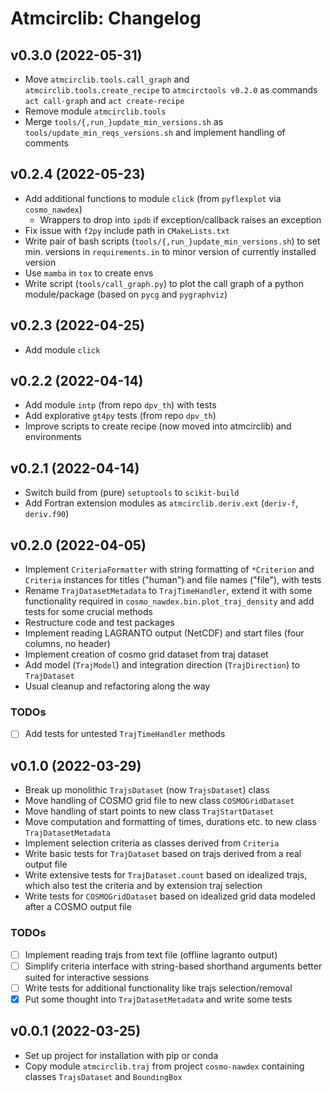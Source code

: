 # Atmcirclib: Changelog

## v0.3.0 (2022-05-31)

- Move `atmcirclib.tools.call_graph` and `atmcirclib.tools.create_recipe` to `atmcirctools v0.2.0` as commands `act call-graph` and `act create-recipe`
- Remove module `atmcirclib.tools`
- Merge `tools/{,run_}update_min_versions.sh` as `tools/update_min_reqs_versions.sh` and implement handling of comments

## v0.2.4 (2022-05-23)

- Add additional functions to module `click` (from `pyflexplot` via `cosmo_nawdex`)
  - Wrappers to drop into `ipdb` if exception/callback raises an exception
- Fix issue with `f2py` include path in `CMakeLists.txt`
- Write pair of bash scripts (`tools/{,run_}update_min_versions.sh`) to set min. versions in `requirements.in` to minor version of currently installed version
- Use `mamba` in `tox` to create envs
- Write script (`tools/call_graph.py`) to plot the call graph of a python module/package (based on `pycg` and `pygraphviz`)

## v0.2.3 (2022-04-25)

- Add module `click`

## v0.2.2 (2022-04-14)

- Add module `intp` (from repo `dpv_th`) with tests
- Add explorative `gt4py` tests (from repo `dpv_th`)
- Improve scripts to create recipe (now moved into atmcirclib) and environments

## v0.2.1 (2022-04-14)

- Switch build from (pure) `setuptools` to `scikit-build`
- Add Fortran extension modules as `atmcirclib.deriv.ext` (`deriv-f`, `deriv.f90`)

## v0.2.0 (2022-04-05)

- Implement `CriteriaFormatter` with string formatting of `*Criterion` and `Criteria` instances for titles ("human") and file names ("file"), with tests
- Rename `TrajDatasetMetadata` to `TrajTimeHandler`, extend it with some functionality required in `cosmo_nawdex.bin.plot_traj_density` and add tests for some crucial methods
- Restructure code and test packages
- Implement reading LAGRANTO output (NetCDF) and start files (four columns, no header)
- Implement creation of cosmo grid dataset from traj dataset
- Add model (`TrajModel`) and integration direction (`TrajDirection`) to `TrajDataset`
- Usual cleanup and refactoring along the way

### TODOs

- [ ] Add tests for untested `TrajTimeHandler` methods

## v0.1.0 (2022-03-29)

- Break up monolithic `TrajsDataset` (now `TrajsDataset`) class
- Move handling of COSMO grid file to new class `COSMOGridDataset`
- Move handling of start points to new class `TrajStartDataset`
- Move computation and formatting of times, durations etc. to new class `TrajDatasetMetadata`
- Implement selection criteria as classes derived from `Criteria`
- Write basic tests for `TrajDataset` based on trajs derived from a real output file
- Write extensive tests for `TrajDataset.count` based on idealized trajs, which also test the criteria and by extension traj selection
- Write tests for `COSMOGridDataset` based on idealized grid data modeled after a COSMO output file

### TODOs

- [ ] Implement reading trajs from text file (offline lagranto output)
- [ ] Simplify criteria interface with string-based shorthand arguments better suited for interactive sessions
- [ ] Write tests for additional functionality like trajs selection/removal
- [x] Put some thought into `TrajDatasetMetadata` and write some tests

## v0.0.1 (2022-03-25)

- Set up project for installation with pip or conda
- Copy module `atmcirclib.traj` from project `cosmo-nawdex` containing classes `TrajsDataset` and `BoundingBox`
